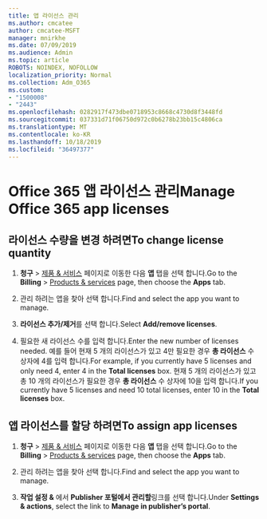 ```yaml
---
title: 앱 라이선스 관리
ms.author: cmcatee
author: cmcatee-MSFT
manager: mnirkhe
ms.date: 07/09/2019
ms.audience: Admin
ms.topic: article
ROBOTS: NOINDEX, NOFOLLOW
localization_priority: Normal
ms.collection: Adm_O365
ms.custom:
- "1500008"
- "2443"
ms.openlocfilehash: 0282917f473dbe0718953c8668c4730d8f3448fd
ms.sourcegitcommit: 037331d71f06750d972c0b6278b23bb15c4806ca
ms.translationtype: MT
ms.contentlocale: ko-KR
ms.lasthandoff: 10/18/2019
ms.locfileid: "36497377"
---
```

# <a name="manage-office-365-app-licenses"></a><span data-ttu-id="e63c4-102">Office 365 앱 라이선스 관리</span><span class="sxs-lookup"><span data-stu-id="e63c4-102">Manage Office 365 app licenses</span></span>

## <a name="to-change-license-quantity"></a><span data-ttu-id="e63c4-103">라이선스 수량을 변경 하려면</span><span class="sxs-lookup"><span data-stu-id="e63c4-103">To change license quantity</span></span>

1. <span data-ttu-id="e63c4-104">**청구** > [제품 & 서비스](https://go.microsoft.com/fwlink/p/?linkid=842054) 페이지로 이동한 다음 **앱** 탭을 선택 합니다.</span><span class="sxs-lookup"><span data-stu-id="e63c4-104">Go to the **Billing** > [Products & services](https://go.microsoft.com/fwlink/p/?linkid=842054) page, then choose the **Apps** tab.</span></span>

2. <span data-ttu-id="e63c4-105">관리 하려는 앱을 찾아 선택 합니다.</span><span class="sxs-lookup"><span data-stu-id="e63c4-105">Find and select the app you want to manage.</span></span>  

3. <span data-ttu-id="e63c4-106">**라이선스 추가/제거**를 선택 합니다.</span><span class="sxs-lookup"><span data-stu-id="e63c4-106">Select **Add/remove licenses**.</span></span>

4. <span data-ttu-id="e63c4-107">필요한 새 라이선스 수를 입력 합니다.</span><span class="sxs-lookup"><span data-stu-id="e63c4-107">Enter the new number of licenses needed.</span></span> <span data-ttu-id="e63c4-108">예를 들어 현재 5 개의 라이선스가 있고 4만 필요한 경우 **총 라이선스** 수 상자에 4를 입력 합니다.</span><span class="sxs-lookup"><span data-stu-id="e63c4-108">For example, if you currently have 5 licenses and only need 4, enter 4 in the **Total licenses** box.</span></span> <span data-ttu-id="e63c4-109">현재 5 개의 라이선스가 있고 총 10 개의 라이선스가 필요한 경우 **총 라이선스** 수 상자에 10을 입력 합니다.</span><span class="sxs-lookup"><span data-stu-id="e63c4-109">If you currently have 5 licenses and need 10 total licenses, enter 10 in the **Total licenses** box.</span></span>

## <a name="to-assign-app-licenses"></a><span data-ttu-id="e63c4-110">앱 라이선스를 할당 하려면</span><span class="sxs-lookup"><span data-stu-id="e63c4-110">To assign app licenses</span></span>

1. <span data-ttu-id="e63c4-111">**청구** > [제품 & 서비스](https://go.microsoft.com/fwlink/p/?linkid=842054) 페이지로 이동한 다음 **앱** 탭을 선택 합니다.</span><span class="sxs-lookup"><span data-stu-id="e63c4-111">Go to the **Billing** > [Products & services](https://go.microsoft.com/fwlink/p/?linkid=842054) page, then choose the **Apps** tab.</span></span>

2. <span data-ttu-id="e63c4-112">관리 하려는 앱을 찾아 선택 합니다.</span><span class="sxs-lookup"><span data-stu-id="e63c4-112">Find and select the app you want to manage.</span></span>  

3. <span data-ttu-id="e63c4-113">**작업 설정 &** 에서 **Publisher 포털에서 관리할**링크를 선택 합니다.</span><span class="sxs-lookup"><span data-stu-id="e63c4-113">Under **Settings & actions**, select the link to **Manage in publisher’s portal**.</span></span>
